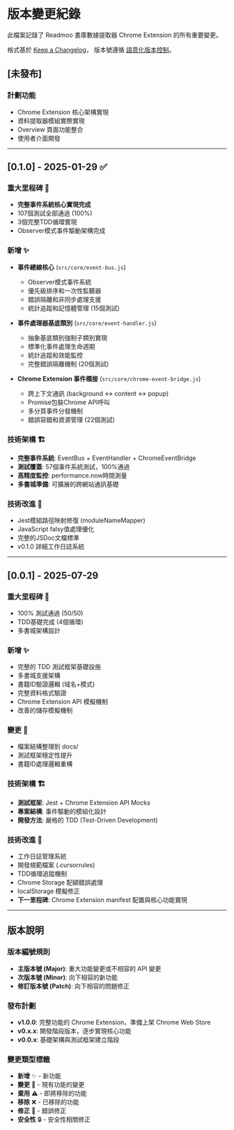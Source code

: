 # 版本變更紀錄

此檔案記錄了 Readmoo 書庫數據提取器 Chrome Extension 的所有重要變更。

格式基於 [Keep a Changelog](https://keepachangelog.com/zh-TW/1.0.0/)，
版本號遵循 [語意化版本控制](https://semver.org/lang/zh-TW/)。

## [未發布]

### 計劃功能

- Chrome Extension 核心架構實現
- 資料提取器模組實際實現
- Overview 頁面功能整合
- 使用者介面開發

---

## [0.1.0] - 2025-01-29 ✅

### 重大里程碑 🎉

- **完整事件系統核心實現完成**
- 107個測試全部通過 (100%)
- 3個完整TDD循環實現
- Observer模式事件驅動架構完成

### 新增 ✨

- **事件總線核心** (`src/core/event-bus.js`)
  - Observer模式事件系統
  - 優先級排序和一次性監聽器
  - 錯誤隔離和非同步處理支援
  - 統計追蹤和記憶體管理 (15個測試)

- **事件處理器基底類別** (`src/core/event-handler.js`)
  - 抽象基底類別強制子類別實現
  - 標準化事件處理生命週期
  - 統計追蹤和效能監控
  - 完整錯誤隔離機制 (20個測試)

- **Chrome Extension 事件橋接** (`src/core/chrome-event-bridge.js`)
  - 跨上下文通訊 (background ↔ content ↔ popup)
  - Promise包裝Chrome API呼叫
  - 多分頁事件分發機制
  - 錯誤容錯和資源管理 (22個測試)

### 技術架構 🏗

- **完整事件系統**: EventBus + EventHandler + ChromeEventBridge
- **測試覆蓋**: 57個事件系統測試，100%通過
- **高精度監控**: performance.now時間測量
- **多書城準備**: 可擴展的跨網站通訊基礎

### 技術改進 🔧

- Jest模組路徑映射修復 (moduleNameMapper)
- JavaScript falsy值處理優化
- 完整的JSDoc文檔標準
- v0.1.0 詳細工作日誌系統

---

## [0.0.1] - 2025-07-29

### 重大里程碑 🎉

- 100% 測試通過 (50/50)
- TDD基礎完成 (4個循環)
- 多書城架構設計

### 新增 ✨

- 完整的 TDD 測試框架基礎設施
- 多書城支援架構
- 書籍ID驗證邏輯 (域名+模式)
- 完整資料格式驗證
- Chrome Extension API 模擬機制
- 改善的儲存模擬機制

### 變更 🔄

- 檔案結構整理到 docs/
- 測試框架穩定性提升
- 書籍ID處理邏輯重構

### 技術架構 🏗

- **測試框架**: Jest + Chrome Extension API Mocks
- **專案結構**: 事件驅動的模組化設計
- **開發方法**: 嚴格的 TDD (Test-Driven Development)

### 技術改進 🔧

- 工作日誌管理系統
- 開發規範檔案 (.cursorrules)
- TDD循環追蹤機制
- Chrome Storage 配額錯誤處理
- localStorage 模擬修正
- **下一里程碑**: Chrome Extension manifest 配置與核心功能實現

---

## 版本說明

### 版本編號規則

- **主版本號 (Major)**: 重大功能變更或不相容的 API 變更
- **次版本號 (Minor)**: 向下相容的新功能
- **修訂版本號 (Patch)**: 向下相容的問題修正

### 發布計劃

- **v1.0.0**: 完整功能的 Chrome Extension，準備上架 Chrome Web Store
- **v0.x.x**: 開發階段版本，逐步實現核心功能
- **v0.0.x**: 基礎架構與測試框架建立階段

### 變更類型標籤

- **新增** ✨ - 新功能
- **變更** 🔄 - 現有功能的變更
- **棄用** ⚠️ - 即將移除的功能
- **移除** ❌ - 已移除的功能
- **修正** 🐛 - 錯誤修正
- **安全性** 🔒 - 安全性相關修正
